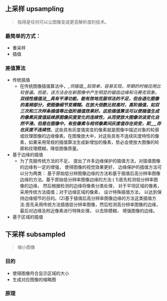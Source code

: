 ## 上采样 upsampling
> 指得是任何可以让图像变成更高解析度的技术。

### 最简单的方式：
- 重采样
- 插值

### 差值算法
- 传统插值
  - 在传统图像插值算法中，__邻插值__较简单，容易实现，早期的时候应用比较普遍。但是，该方法会在新图像中产生明显的锯齿边缘和马赛克现象。__双线性插值法__具有平滑功能，能有效地克服邻法的不足，但会退化图像的高频部分，使图像细节变模糊。在放大倍数比较高时，高阶插值，如双三次和三次样条插值等比低阶插值效果好。这些插值算法可以使插值生成的像素灰度值延续原图像灰度变化的连续性，从而使放大图像浓淡变化自然平滑。但是在图像中，有些像素与相邻像素间灰度值存在突变，即___存在灰度不连续性___。这些具有灰度值突变的像素就是图像中描述对象的轮廓或纹理图像的边缘像素。在图像放大中，对这些具有不连续灰度特性的像素，如果采用常规的插值算法生成新增加的像素，势必会使放大图像的轮廓和纹理模糊，降低图像质量。
- 基于边缘的插值
  - 为了克服传统方法的不足， 提出了许多边缘保护的插值方法，对插值图像的边缘有一定的增强， 使得图像的视觉效果更好， 边缘保护的插值方法可以分为两类： 基于原始低分辨图像边缘的方法和基于插值后高分辨率图像边缘的方法。基于原始低分辨率图像边缘的方法:( 1)首先检测低分辨率图像的边缘， 然后根据检测的边缘将像素分类处理， 对于平坦区域的像素，采用传统方法插值；对于边缘区域的像素， 设计特殊插值方法， 以达到保持边缘细节的目的。(2)基于插值后高分辨率图像边缘的方法这类插值方法:首先采用传统方法插值低分辨率图像，然后检测高分辨率图像的边缘，最后对边缘及附近像素进行特殊处理， 以去除模糊， 增强图像的边缘。
- 基于区域的插值

## 下采样 subsampled
> 缩小图像

### 目的
- 使得图像符合显示区域的大小
- 生成对应图像的缩略图

### 原理